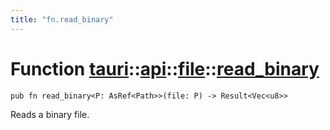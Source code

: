 ```yaml
---
title: "fn.read_binary"
---
```


# Function [tauri](/docs/api/rust/tauri/../../index.html)::​[api](/docs/api/rust/tauri/../index.html)::​[file](/docs/api/rust/tauri/index.html)::​[read_binary](/docs/api/rust/tauri/)

    pub fn read_binary<P: AsRef<Path>>(file: P) -> Result<Vec<u8>>

Reads a binary file.
